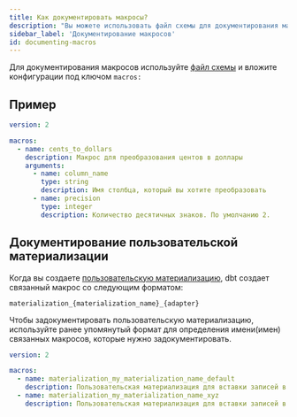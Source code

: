 ```yaml
---
title: Как документировать макросы?
description: "Вы можете использовать файл схемы для документирования макросов"
sidebar_label: 'Документирование макросов'
id: documenting-macros
---
```


Для документирования макросов используйте [файл схемы](/reference/macro-properties) и вложите конфигурации под ключом `macros:`

## Пример

<File name='macros/schema.yml'>

```yml
version: 2

macros:
  - name: cents_to_dollars
    description: Макрос для преобразования центов в доллары
    arguments:
      - name: column_name
        type: string
        description: Имя столбца, который вы хотите преобразовать
      - name: precision
        type: integer
        description: Количество десятичных знаков. По умолчанию 2.
```

</File>

## Документирование пользовательской материализации

Когда вы создаете [пользовательскую материализацию](/guides/create-new-materializations), dbt создает связанный макрос со следующим форматом:
```
materialization_{materialization_name}_{adapter}
```

Чтобы задокументировать пользовательскую материализацию, используйте ранее упомянутый формат для определения имени(имен) связанных макросов, которые нужно задокументировать.

<File name='macros/properties.yml'>

```yaml
version: 2

macros:
  - name: materialization_my_materialization_name_default
    description: Пользовательская материализация для вставки записей в таблицу только для добавления и отслеживания времени их добавления.
  - name: materialization_my_materialization_name_xyz
    description: Пользовательская материализация для вставки записей в таблицу только для добавления и отслеживания времени их добавления.
```

</File>